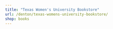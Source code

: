 ```yaml
---
title: "Texas Women's University Bookstore"
url: /denton/texas-womens-university-bookstore/
shop: books
---
```

